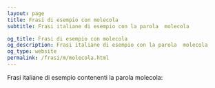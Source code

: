 ```yaml
---
layout: page
title: Frasi di esempio con molecola 
subtitle: Frasi italiane di esempio con la parola  molecola

og_title: Frasi di esempio con molecola 
og_description: Frasi italiane di esempio con la parola  molecola
og_type: website
permalink: /frasi/m/molecola.html
---
```


Frasi italiane di esempio contenenti la parola molecola:



